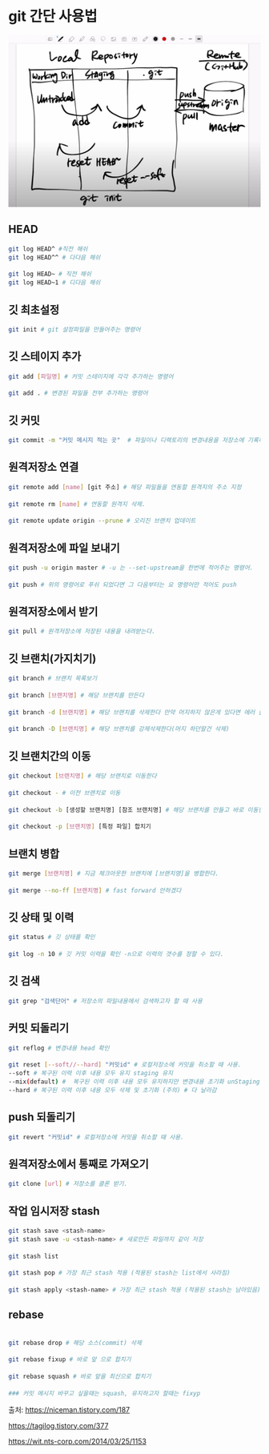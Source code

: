 # git 간단 사용법

![깃플](./git.jpg)

## HEAD

```bash
git log HEAD^ #직전 해쉬
git log HEAD^^ # 다다음 해쉬

git log HEAD~ # 직전 해쉬
git log HEAD~1 # 디다음 해쉬

```

## 깃 최초설정

```bash
git init # git 설정파일을 만들어주는 명령어
```

## 깃 스테이지 추가

```bash
git add [파일명] # 커밋 스테이지에 각각 추가하는 명령어

git add . # 변경된 파일들 전부 추가하는 명령어
```

## 깃 커밋

```bash
git commit -m "커밋 메시지 적는 곳"  # 파일이나 디렉토리의 변경내용을 저장소에 기록하는 것
```

## 원격저장소 연결

```bash
git remote add [name] [git 주소] # 해당 파일들을 연동할 원격지의 주소 지정

git remote rm [name] # 연동할 원격지 삭제.

git remote update origin --prune # 오리진 브랜치 업데이트
```

## 원격저장소에 파일 보내기

```bash
git push -u origin master # -u 는 --set-upstream을 한번에 적어주는 명령어.

git push # 위의 명령어로 푸쉬 되었다면 그 다음부터는 요 명령어만 적어도 push
```

## 원격저장소에서 받기

```bash
git pull # 원격저장소에 저장된 내용을 내려받는다.
```

## 깃 브랜치(가지치기)

```bash
git branch # 브랜치 목록보기

git branch [브랜치명] # 해당 브랜치를 만든다

git branch -d [브랜치명] # 해당 브랜치를 삭제한다 만약 머지하지 않은게 있다면 에러 출력

git branch -D [브랜치명] # 해당 브랜치를 강제삭제한다(머지 하던말건 삭제)
```

## 깃 브랜치간의 이동

```bash
git checkout [브랜치명] # 해당 브랜치로 이동한다

git checkout - # 이전 브랜치로 이동

git checkout -b [생성할 브랜치명] [참조 브랜치명] # 해당 브랜치를 만들고 바로 이동한다

git checkout -p [브랜치명] [특정 파일] 합치기

```

## 브랜치 병합

```bash
git merge [브랜치명] # 지금 체크아웃한 브랜치에 [브랜치명]을 병합한다.

git merge --no-ff [브랜치명] # fast forward 안하겠다
```

## 깃 상태 및 이력

```bash
git status # 깃 상태를 확인

git log -n 10 # 깃 커밋 이력을 확인 -n으로 이력의 갯수를 정할 수 있다.
```

## 깃 검색

```bash
git grep "검색단어" # 저장소의 파일내용에서 검색하고자 할 때 사용
```

## 커밋 되돌리기

```bash
git reflog # 변경내용 head 확인

git reset [--soft//--hard] "커밋id" # 로컬저장소에 커밋을 취소할 때 사용.
--soft # 복구된 이력 이후 내용 모두 유지 staging 유지
--mix(default) #  복구된 이력 이후 내용 모두 유지하지만 변경내용 초기화 unStaging
--hard # 복구된 이력 이후 내용 모두 삭제 및 초기화 (주의) # 다 날라감
```

## push 되돌리기

```bash
git revert "커밋id" # 로컬저장소에 커밋을 취소할 때 사용.
```

## 원격저장소에서 통째로 가져오기

```bash
git clone [url] # 저장소를 클론 받기.
```

## 작업 임시저장 stash

```bash
git stash save <stash-name>
git stash save -u <stash-name> # 새로만든 파일까지 같이 저장

git stash list

git stash pop # 가장 최근 stash 적용 (적용된 stash는 list에서 사라짐)

git stash apply <stash-name> # 가장 최근 stash 적용 (적용된 stash는 남아있음)

```

## rebase

```bash

git rebase drop # 해당 소스(commit) 삭제

git rebase fixup # 바로 앞 으로 합치기

git rebase squash # 바로 앞을 최신으로 합치기

### 커밋 메시지 바꾸고 싶을때는 squash, 유지하고자 할때는 fixyp

```

출처: https://niceman.tistory.com/187

https://tagilog.tistory.com/377

https://wit.nts-corp.com/2014/03/25/1153
